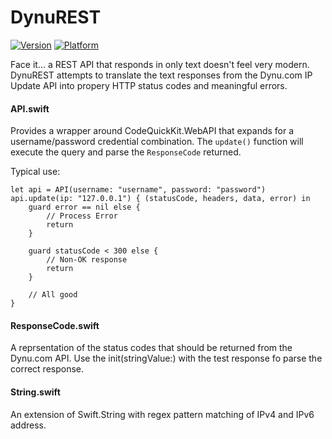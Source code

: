 # DynuREST
[![Version](https://img.shields.io/cocoapods/v/DynuREST.svg?style=flat)](http://cocoadocs.org/docsets/DynuREST)
[![Platform](https://img.shields.io/cocoapods/p/DynuREST.svg?style=flat)](http://cocoadocs.org/docsets/DynuREST)

Face it... a REST API that responds in only text doesn't feel very modern. DynuREST attempts to translate the text responses from the Dynu.com IP Update API into propery HTTP status codes and meaningful errors.

#### API.swift

Provides a wrapper around CodeQuickKit.WebAPI that expands for a username/password credential combination. The `update()` function will execute the query and parse the `ResponseCode` returned.

Typical use:

    let api = API(username: "username", password: "password")
    api.update(ip: "127.0.0.1") { (statusCode, headers, data, error) in
        guard error == nil else {
            // Process Error
            return
        }
        
        guard statusCode < 300 else {
            // Non-OK response
            return
        }
        
        // All good
    }

#### ResponseCode.swift

A reprsentation of the status codes that should be returned from the Dynu.com API. Use the init(stringValue:) with the test response fo parse the correct response.

#### String.swift

An extension of Swift.String with regex pattern matching of IPv4 and IPv6 address.
